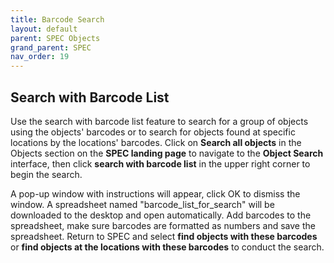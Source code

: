 ```yaml
---
title: Barcode Search
layout: default
parent: SPEC Objects
grand_parent: SPEC
nav_order: 19
---
```


## Search with Barcode List
Use the search with barcode list feature to search for a group of objects using the objects' barcodes or to search for objects found at specific locations by the locations' barcodes. Click on **Search all objects** in the Objects section on the **SPEC landing page** to navigate to the **Object Search** interface, then click **search with barcode list** in the upper right corner to begin the search.

A pop-up window with instructions will appear, click OK to dismiss the window. A spreadsheet named "barcode_list_for_search" will be downloaded to the desktop and open automatically. Add barcodes to the spreadsheet, make sure barcodes are formatted as numbers and save the spreadsheet. Return to SPEC and select **find objects with these barcodes** or **find objects at the locations with these barcodes** to conduct the search. 





